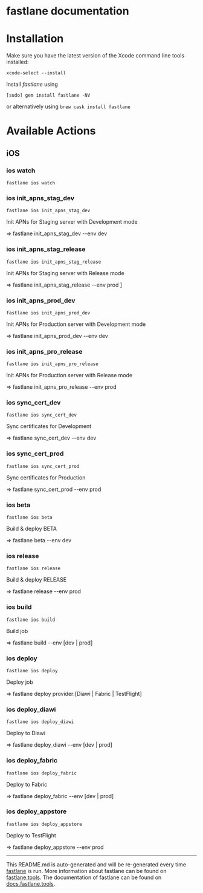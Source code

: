 fastlane documentation
================
# Installation

Make sure you have the latest version of the Xcode command line tools installed:

```
xcode-select --install
```

Install _fastlane_ using
```
[sudo] gem install fastlane -NV
```
or alternatively using `brew cask install fastlane`

# Available Actions
## iOS
### ios watch
```
fastlane ios watch
```

### ios init_apns_stag_dev
```
fastlane ios init_apns_stag_dev
```
Init APNs for Staging server with Development mode

=> fastlane init_apns_stag_dev --env dev
### ios init_apns_stag_release
```
fastlane ios init_apns_stag_release
```
Init APNs for Staging server with Release mode

=> fastlane init_apns_stag_release --env prod ]
### ios init_apns_prod_dev
```
fastlane ios init_apns_prod_dev
```
Init APNs for Production server with Development mode

=> fastlane init_apns_prod_dev --env dev
### ios init_apns_pro_release
```
fastlane ios init_apns_pro_release
```
Init APNs for Production server with Release mode

=> fastlane init_apns_pro_release --env prod
### ios sync_cert_dev
```
fastlane ios sync_cert_dev
```
Sync certificates for Development

=> fastlane sync_cert_dev --env dev
### ios sync_cert_prod
```
fastlane ios sync_cert_prod
```
Sync certificates for Production

=> fastlane sync_cert_prod --env prod
### ios beta
```
fastlane ios beta
```
Build & deploy BETA

=> fastlane beta --env dev
### ios release
```
fastlane ios release
```
Build & deploy RELEASE

=> fastlane release --env prod
### ios build
```
fastlane ios build
```
Build job

=> fastlane build --env [dev | prod]
### ios deploy
```
fastlane ios deploy
```
Deploy job

=> fastlane deploy provider:[Diawi | Fabric | TestFlight]
### ios deploy_diawi
```
fastlane ios deploy_diawi
```
Deploy to Diawi

=> fastlane deploy_diawi --env [dev | prod]
### ios deploy_fabric
```
fastlane ios deploy_fabric
```
Deploy to Fabric

=> fastlane deploy_fabric --env [dev | prod]
### ios deploy_appstore
```
fastlane ios deploy_appstore
```
Deploy to TestFlight

=> fastlane deploy_appstore --env prod

----

This README.md is auto-generated and will be re-generated every time [fastlane](https://fastlane.tools) is run.
More information about fastlane can be found on [fastlane.tools](https://fastlane.tools).
The documentation of fastlane can be found on [docs.fastlane.tools](https://docs.fastlane.tools).
